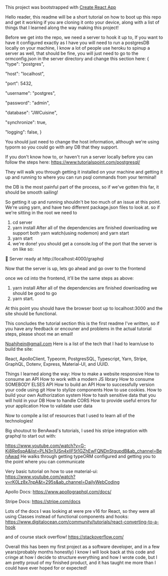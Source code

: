 This project was bootstrapped with [Create React App](https://github.com/facebook/create-react-app)

Hello reader, this readme will be a short tutorial on how to boot up this repo and get it working if you are cloning it onto your device, along with a list of things that I learned along the way making this project!

Before we get into the repo, we need a server to hook it up to, If you want to have it configured exactly as I have you will need to run a postgresDB locally on your machine, I know a lot of people use heroku to spinup a server as well, that should be fine, you will just need to go to the ormconfig.json in the server directory and change this section here:
{
   "type": "postgres",
   
   "host": "localhost",
   
   "port": 5432,
   
   "username": "postgres",
   
   "password": "admin",
   
   "database": "JWCuisine",
   
   "synchronize": true,
   
   "logging": false,
  }

You should just need to change the host information, although we're using typorm so you could go with any DB  that they support.

If you don't know how to, or haven't run a server locally before you can follow the steps here: https://www.tutorialspoint.com/postgresql/

They will walk you through getting it installed on your machine and getting it up and running to where you can run psql commands from your terminal!

the DB is the most painful part of the process, so if we've gotten this far, it should be smooth sailing!




So getting it up and running shouldn't be too much of an issue at this point. We're using yarn, and have two different package.json files to look at. so if we're sitting in the root we need to

1. cd server
2. yarn install
After all of the dependencies are finished downloading we support both yarn watch(using nodemon) and yarn start
3. yarn start
4. we're done! you should get a console.log of the port that the server is on like so:

🚀 Server ready at http://localhost:4000/graphql

Now that the server is up, lets go ahead and go over to the frontend

once we cd into the frontend, it'll be the same steps as above:

1. yarn install
After all of the dependencies are finished downloading we should be good to go
2. yarn start.

At this point you should have the browser boot up to localhost:3000 and the site should be functional.

This concludes the tutorial section this is the first readme I've written, so if you have any feedback or encouner and problems in the actual tutorial steps, please shoot me an email!

Noahjhein@gmail.com
Here is a list of the tech that I had to learn/use to build the site:

React, ApolloClient, Typeorm, PostgresSQL, Typescript, Yarn, Stripe, GraphQL, Dotenv, Express, Material-UI, and UUID.

Things I learned along the way:
How to make a website responsive
How to consume an API
How to work with a modern JS library
How to consume SOMEBODY ELSES API
How to build an API
How to successfully version your code using git
How to stylize components
How to use cookies.
How to build your own Authorization system
How to hash sensitive data that you will hold in your DB
How to handle CORS
How to provide useful errors for your application
How to validate user data

Now to compile a list of resources that I used to learn all of the technologies!

Big shoutout to BenAwad's tutorials, I used his stripe integration with graphql to start out with:

https://www.youtube.com/watch?v=G-Kj8Re6spA&list=PLN3n1USn4xllF5t1GZhEwFQNDnStgupdB&ab_channel=BenAwad
He walks through getting typeORM configured and getting you to the point where you can communicate

Very basic tutorial on how to use material-ui:
https://www.youtube.com/watch?v=rK0Lz8x7npA&t=295s&ab_channel=DailyWebCoding

Apollo Docs:
https://www.apollographql.com/docs/

Stripe Docs:
https://stripe.com/docs

Lots of the docs I was looking at were pre v16 for React, so they were all using Classes instead of functional components and hooks:
https://www.digitalocean.com/community/tutorials/react-converting-to-a-hook

and of course stack overflow!
https://stackoverflow.com/

Overall this has been my first project as a software developer, and in a few years(probably months honestly) I know I will look back at this code and cringe at how I decide to structure everything and  how I wrote code, but I am pretty proud of my finished product, and it has taught me more than I could have ever hoped for or expected!
